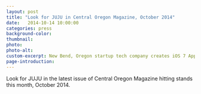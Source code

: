 ```yaml
---
layout: post
title: "Look for JUJU in Central Oregon Magazine, October 2014"
date:   2014-10-14 10:00:00
categories: press
background-color: 
thumbnail: 
photo: 
photo-alt: 
custom-excerpt: New Bend, Oregon startup tech company creates iOS 7 App where a picture is worth a thousand words
page-introduction: 
---
```

Look for JUJU in the latest issue of Central Oregon Magazine hitting stands this month, October 2014. 
